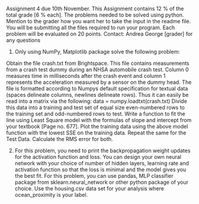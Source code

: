 Assignment 4 due 10th November. 
This Assignment contains 12 % of the total grade [6 % each]. 
The problems needed to be solved using python.
Mention to the grader how you want her to take the input in the readme file. 
You will be submitting all the files required to run your program. 
Each problem will be evaluated on 20 points. 
Contact: Andrea George [grader] for any questions
1.	Only using NumPy, Matplotlib package solve the following problem:

Obtain the file crash.txt from Brightspace. This file contains measurements from a crash test dummy during an NHSA automobile crash test. Column 0 measures time in milliseconds after the crash event and column 1 represents the acceleration measured by a sensor on the dummy head. The file is formatted according to Numpys default specification for textual data (spaces delineate columns, newlines delineate rows). Thus it can easily be read into a matrix via the following:
 data = numpy.loadtxt(crash.txt)
 Divide this data into a training and test set of equal size even-numbered rows to the training set and odd-numbered rows to test. Write a function to fit the line using Least Square model with the formulas of slope and intercept from your textbook [Page no. 677]. 
Plot the training data using the above model function with the lowest SSE on the training
 data. Repeat the same for the Test Data. Calculate the RMS error for both. 

2.	For this problem, you need to print the backpropagation weight updates for the activation function and loss. You can design your own neural network with your choice of number of hidden layers, learning rate and activation function so that the loss is minimal and the model gives you the best fit.  For this problem, you can use pandas, MLP classifier package from sklearn.neural_network or other python package of your choice. 
Use the housing.csv data set for your analysis where ocean_proximity is your label.



 


